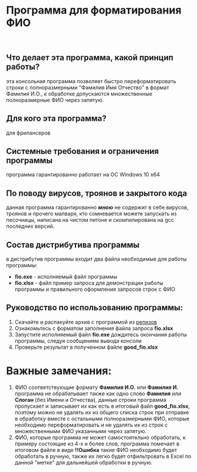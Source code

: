 # Программа для форматирования ФИО
<br>

## Что делает эта программа, какой принцип работы?

эта консольная программа позволяет быстро переформатировать строки с полноразмерными "Фамилия Имя Отчество" в формат Фамилия И.О.,
к обработке допускаются множественные полноразмерные ФИО через запятую.

## Для кого эта программа?

для фрилансеров

## Системные требования и ограничения программы

программа гарантированно работает на ОС Windows 10 x64 

## По поводу вирусов, троянов и закрытого кода

данная программа гарантированно ***мною*** не содержит в себе вирусов, троянов и прочего малваря, кто сомневается можете запускать из песочницы, написана на чистом питоне и скомпилирована на gcc последних версий.

## Состав дистрибутива программы

в дистрибутив программы входит два файла необходимые для работы программы:

- **fio.exe** - исполняемый файл программы
- **fio.xlsx** - файл пример запроса для демонстрации работы программы и правильного оформления запросов строк с ФИО

## Руководство по использованию программы:

1. Скачайте и распакуйте архив с программой из [релизов](https://github.com/itz0/fio/releases/)
2. Ознакомьтесь с форматом заполнения файла запроса **fio.xlsx**
3. Запустите исполняемый файл **fio.exe** дождитесь окончания работы программы, следуя сообщениям вывода консоли
4. Проверьте результат в полученном файле **good_fio.xlsx**

# Важные замечания:

1. ФИО соответствующие формату **Фамилия И.О.** или **Фамилия И.** программа не обрабатывает также как одно слово **Фамилия** или **Слоган** (без Имени и Отчества), данные строки программа пропускает и записывает их как есть в итоговый файл **good_fio.xlsx**, поэтому можно не удалять их из общего списка строк при отправке в обработку вместе с остальными полноразмерными ФИО, которые необходимо переформатировать и не удалять их из строк с множественными ФИО указанными через запятую.
2. ФИО, которые программа не может самостоятельно обработать, к примеру состоящие из 4-х и более слов, программа помечает в итоговом файле в виде **!!Ошибка** такие ФИО необходимо будет обработать в ручную, также их легко будет отфильтровать в Excel по данной "метке" для дальнейшей обработки в ручную.
